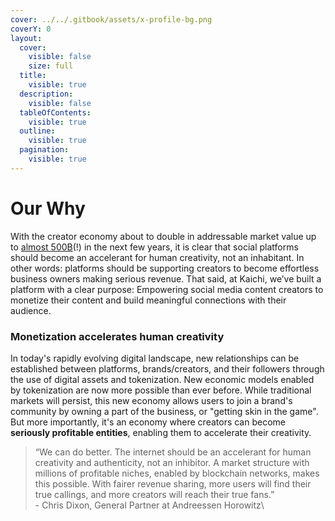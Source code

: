 ```yaml
---
cover: ../../.gitbook/assets/x-profile-bg.png
coverY: 0
layout:
  cover:
    visible: false
    size: full
  title:
    visible: true
  description:
    visible: false
  tableOfContents:
    visible: true
  outline:
    visible: true
  pagination:
    visible: true
---
```


# Our Why

With the creator economy about to double in addressable market value up to [almost 500B](https://www.goldmansachs.com/intelligence/pages/the-creator-economy-could-approach-half-a-trillion-dollars-by-2027.html)(!) in the next few years, it is clear that social platforms should become an accelerant for human creativity, not an inhabitant. In other words: platforms should be supporting creators to become effortless business owners making serious revenue. That said, at Kaichi, we’ve built a platform with a clear purpose: Empowering social media content creators to monetize their content and build meaningful connections with their audience.&#x20;

### Monetization accelerates human creativity

​​In today's rapidly evolving digital landscape, new relationships can be established between platforms, brands/creators, and their followers through the use of digital assets and tokenization. New economic models enabled by tokenization are now more possible than ever before. While traditional markets will persist, this new economy allows users to join a brand's community by owning a part of the business, or "getting skin in the game". But more importantly, it's an economy where creators can become **seriously profitable entities**, enabling them to accelerate their creativity.

> “We can do better. The internet should be an accelerant for human creativity and authenticity, not an inhibitor. A market structure with millions of profitable niches, enabled by blockchain networks, makes this possible. With fairer revenue sharing, more users will find their true callings, and more creators will reach their true fans.”\
> \- Chris Dixon, General Partner at Andreessen Horowitz\
>
